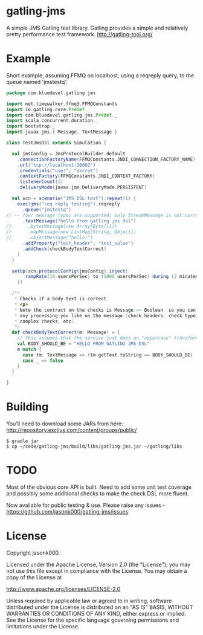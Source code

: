 gatling-jms
===========
A simple JMS Gatling test library. Gatling provides a simple and relatively pretty performance test framework. http://gatling-tool.org/

Example
===========
Short example, assuming FFMQ on localhost, using a reqreply query, to the queue named 'jmstestq'.

```scala
package com.bluedevel.gatling.jms

import net.timewalker.ffmq3.FFMQConstants
import io.gatling.core.Predef._
import com.bluedevel.gatling.jms.Predef._
import scala.concurrent.duration._
import bootstrap._
import javax.jms.{ Message, TextMessage }

class TestJmsDsl extends Simulation {

  val jmsConfig = JmsProtocolBuilder.default
    .connectionFactoryName(FFMQConstants.JNDI_CONNECTION_FACTORY_NAME)
    .url("tcp://localhost:10002")
    .credentials("user", "secret")
    .contextFactory(FFMQConstants.JNDI_CONTEXT_FACTORY)
    .listenerCount(1)
    .deliveryMode(javax.jms.DeliveryMode.PERSISTENT)

  val scn = scenario("JMS DSL test").repeat(1) {
    exec(jms("req reply testing").reqreply
      .queue("jmstestq")
// -- four message types are supported; only StreamMessage is not currently supported
      .textMessage("hello from gatling jms dsl")
//      .bytesMessage(new Array[Byte](1))
//      .mapMessage(new ListMap[String, Object])
//      .objectMessage("hello!")
      .addProperty("test_header", "test_value")
      .addCheck(checkBodyTextCorrect)
    )
  }

  setUp(scn.protocolConfig(jmsConfig).inject(
       rampRate(10 usersPerSec) to (1000 usersPerSec) during (2 minutes)
    ))

  /**
   * Checks if a body text is correct.
   * <p>
   * Note the contract on the checks is Message => Boolean, so you can perform
   * any processing you like on the message (check headers, check type, check body,
   * complex checks, etc).
   */
  def checkBodyTextCorrect(m: Message) = {
    // this assumes that the service just does an "uppercase" transform on the text
    val BODY_SHOULD_BE = "HELLO FROM GATLING JMS DSL"
    m match {
      case tm: TextMessage => (tm.getText.toString == BODY_SHOULD_BE)
      case _ => false
    }
  }

}

```

Building
===========
You'll need to download some JARs from here: http://repository.excilys.com/content/groups/public/
```
$ gradle jar
$ cp ~/code/gatling-jms/build/libs/gatling-jms.jar ~/gatling/libs
```

TODO
===========
Most of the obvious core API is built. Need to add some unit test coverage and possibly some additional checks to make the check DSL more fluent.

Now available for public testing & use. Please raise any issues - https://github.com/jasonk000/gatling-jms/issues

License
===========
Copyright jasonk000.

Licensed under the Apache License, Version 2.0 (the "License"); you may not use this file except in compliance with the License. You may obtain a copy of the License at

http://www.apache.org/licenses/LICENSE-2.0

Unless required by applicable law or agreed to in writing, software distributed under the License is distributed on an "AS IS" BASIS, WITHOUT WARRANTIES OR CONDITIONS OF ANY KIND, either express or implied. See the License for the specific language governing permissions and limitations under the License.

